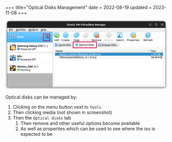 +++
title="Optical Disks Management"
date = 2022-08-19
updated = 2023-11-08
+++

![Menu Display](menu_display.png)

Optical disks can be managed by:

1. Clicking on the menu button next to `Tools`
2. Then clicking media (not shown in screenshot)
3. Then the `Optical disks` tab
   1. Then remove and other useful options become available
   2. As well as properties which can be used to see where the iso is expected to be

